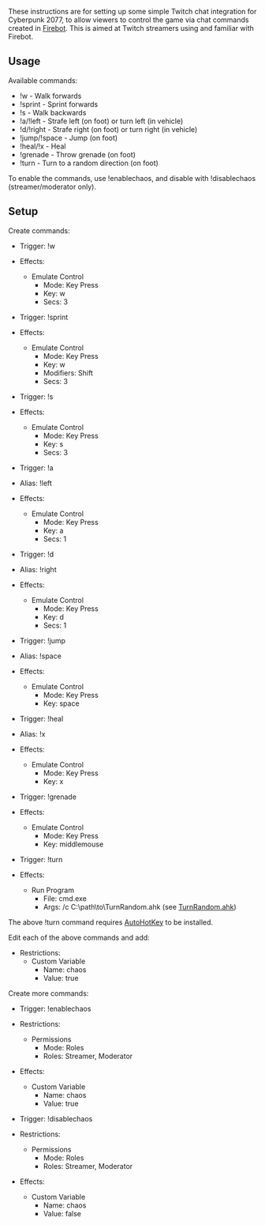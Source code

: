 These instructions are for setting up some simple Twitch chat integration for Cyberpunk 2077, to allow viewers to control the game via chat commands created in [Firebot](https://firebot.app/). This is aimed at Twitch streamers using and familiar with Firebot.

## Usage

Available commands:

- !w - Walk forwards
- !sprint - Sprint forwards
- !s - Walk backwards
- !a/!left - Strafe left (on foot) or turn left (in vehicle)
- !d/!right - Strafe right (on foot) or turn right (in vehicle)
- !jump/!space - Jump (on foot)
- !heal/!x - Heal
- !grenade - Throw grenade (on foot)
- !turn - Turn to a random direction (on foot)

To enable the commands, use !enablechaos, and disable with !disablechaos (streamer/moderator only).

## Setup

Create commands:

- Trigger: !w
- Effects:
  - Emulate Control
    - Mode: Key Press
    - Key: w
    - Secs: 3

- Trigger: !sprint
- Effects:
  - Emulate Control
    - Mode: Key Press
    - Key: w
    - Modifiers: Shift
    - Secs: 3

- Trigger: !s
- Effects:
  - Emulate Control
    - Mode: Key Press
    - Key: s
    - Secs: 3

- Trigger: !a
- Alias: !left
- Effects:
  - Emulate Control
    - Mode: Key Press
    - Key: a
    - Secs: 1

- Trigger: !d
- Alias: !right
- Effects:
  - Emulate Control
    - Mode: Key Press
    - Key: d
    - Secs: 1

- Trigger: !jump
- Alias: !space
- Effects:
  - Emulate Control
    - Mode: Key Press
    - Key: space

- Trigger: !heal
- Alias: !x
- Effects:
  - Emulate Control
    - Mode: Key Press
    - Key: x

- Trigger: !grenade
- Effects:
  - Emulate Control
    - Mode: Key Press
    - Key: middlemouse

- Trigger: !turn
- Effects:
  - Run Program
    - File: cmd.exe
    - Args: /c C:\path\to\TurnRandom.ahk (see [TurnRandom.ahk](TurnRandom.ahk))

The above !turn command requires [AutoHotKey](https://www.autohotkey.com/) to be installed.

Edit each of the above commands and add:

- Restrictions:
  - Custom Variable
    - Name: chaos
    - Value: true

Create more commands:

- Trigger: !enablechaos
- Restrictions:
  - Permissions
    - Mode: Roles
    - Roles: Streamer, Moderator
- Effects:
  - Custom Variable
    - Name: chaos
    - Value: true

- Trigger: !disablechaos
- Restrictions:
  - Permissions
    - Mode: Roles
    - Roles: Streamer, Moderator
- Effects:
  - Custom Variable
    - Name: chaos
    - Value: false

